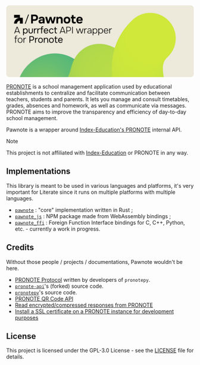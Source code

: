 <p align="center">
  <picture>
    <source media="(prefers-color-scheme: dark)" srcset="https://github.com/LiterateInk/Pawnote/blob/42e03e934d7ce4e058b69ee24dc18d11c6a2a4a8/.github/pawnote_dark.png">
    <img alt="Pawnote Logo" src="https://github.com/LiterateInk/Pawnote/blob/42e03e934d7ce4e058b69ee24dc18d11c6a2a4a8/.github/pawnote_light.png">
  </picture>
</p>

[PRONOTE](https://www.index-education.com/fr/logiciel-gestion-vie-scolaire.php) is a school management application used by educational establishments to centralize and facilitate communication between teachers, students and parents. It lets you manage and consult timetables, grades, absences and homework, as well as communicate via messages. PRONOTE aims to improve the transparency and efficiency of day-to-day school management.

Pawnote is a wrapper around [Index-Education's PRONOTE](https://www.index-education.com/fr/logiciel-gestion-vie-scolaire.php) internal API.

> [!NOTE]
> This project is not affiliated with [Index-Education](https://www.index-education.com/) or PRONOTE in any way.

## Implementations

This library is meant to be used in various languages and platforms, it's very important
for Literate since it runs on multiple platforms with multiple languages.

- [`pawnote`](/pawnote) : "core" implementation written in Rust ;
- [`pawnote_js`](/pawnote_js) : NPM package made from WebAssembly bindings ;
- [`pawnote_ffi`](/pawnote_ffi) : Foreign Function Interface bindings for C, C++, Python, etc. - currently a work in progress.

## Credits

Without those people / projects / documentations, Pawnote wouldn't be here.

- [PRONOTE Protocol](https://github.com/bain3/pronotepy/blob/master/PRONOTE%20protocol.md) written by developers of `pronotepy`.
- [`pronote-api`](https://github.com/Merlode11/pronote-api)'s (forked) source code.
- [`pronotepy`](https://github.com/bain3/pronotepy)'s source code.
- [PRONOTE QR Code API](https://github.com/Androz2091/pronote-qrcode-api)
- [Read encrypted/compressed responses from PRONOTE](https://gist.github.com/Vexcited/3b599b4eaf0797b532f087540728ec09)
- [Install a SSL certificate on a PRONOTE instance for development purposes](https://gist.github.com/Vexcited/977d7a71aab3f5082f476bdb9e7c1248)

## License

This project is licensed under the GPL-3.0 License - see the [LICENSE](LICENSE) file for details.
